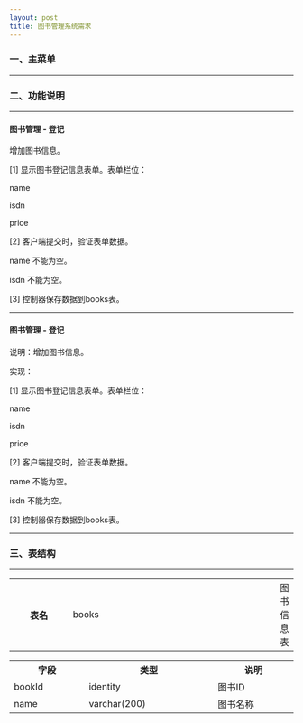 ```yaml
---
layout: post
title: 图书管理系统需求
---
```


### 一、主菜单



---

### 二、功能说明

---

#### 图书管理 - 登记

增加图书信息。

[1] 显示图书登记信息表单。表单栏位：

name

isdn

price

[2] 客户端提交时，验证表单数据。

name 不能为空。

isdn 不能为空。

[3] 控制器保存数据到books表。

---

#### 图书管理 - 登记

说明：增加图书信息。

实现：

[1] 显示图书登记信息表单。表单栏位：

name

isdn

price

[2] 客户端提交时，验证表单数据。

name 不能为空。

isdn 不能为空。

[3] 控制器保存数据到books表。




---

### 三、表结构

<table>
    <tr>
        <td colspan="3" style="padding: 0px;">
            <table class="outerless">
                <tr>
                    <th width="100">表名</th>
                    <td width="400">books</td>
                    <td>图书信息表</td>
                </tr>
            </table>
        </td>
    </tr>
    <tr>
        <th>字段</th>
        <th>类型</th>
        <th>说明</th>
    </tr>
    <tr>
        <td>bookId</td>
        <td>identity</td>
        <td>图书ID</td>
    </tr>
    <tr>
        <td>name</td>
        <td>varchar(200)</td>
        <td>图书名称</td>
    </tr>
</table>
